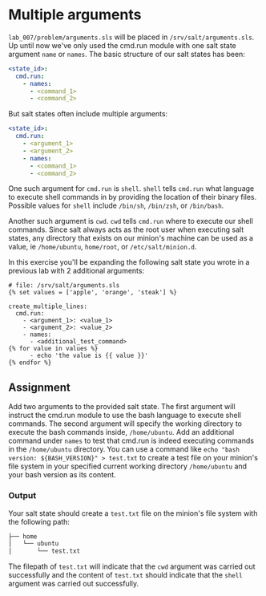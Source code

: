 # Multiple arguments
`lab_007/problem/arguments.sls` will be placed in `/srv/salt/arguments.sls`. Up until now we've only used the cmd.run module with one salt state argument `name` or `names`. The basic structure of our salt states has been:
```YAML
<state_id>:
  cmd.run:
    - names:
      - <command_1>
      - <command_2>
```
But salt states often include multiple arguments:
```YAML
<state_id>:
  cmd.run:
    - <argument_1>
    - <argument_2>
    - names:
      - <command_1>
      - <command_2>
```
One such argument for `cmd.run` is `shell`. `shell` tells `cmd.run` what language to execute shell commands in by providing the location of their binary files. Possible values for `shell` include `/bin/sh`, `/bin/zsh`, or `/bin/bash`. 

Another such argument is `cwd`. `cwd` tells `cmd.run` where to execute our shell commands. Since salt always acts as the root user when executing salt states, any directory that exists on our minion's machine can be used as a value, ie `/home/ubuntu`, `home/root`, or `/etc/salt/minion.d`.

In this exercise you'll be expanding the following salt state you wrote in a previous lab with 2 additional arguments:
```
# file: /srv/salt/arguments.sls
{% set values = ['apple', 'orange', 'steak'] %}

create_multiple_lines:
  cmd.run:
    - <argument_1>: <value_1>
    - <argument_2>: <value_2>
    - names:
      - <additional_test_command>
{% for value in values %}
      - echo 'the value is {{ value }}'
{% endfor %}
```


## Assignment

Add two arguments to the provided salt state. The first argument will instruct the cmd.run module to use the bash language to execute shell commands. The second argument will specify the working directory to execute the bash commands inside, `/home/ubuntu`. Add an additional command under `names` to test that cmd.run is indeed executing commands in the `/home/ubuntu` directory. You can use a command like `echo "bash version: ${BASH_VERSION}" > test.txt` to create a test file on your minion's file system in your specified current working directory `/home/ubuntu`  and your bash version as its content.


### Output
Your salt state should create a `test.txt` file on the minion's file system with the following path:
```BASH
├── home
│   └── ubuntu
│       └── test.txt
```
The filepath of `test.txt` will indicate that the `cwd` argument was carried out successfully and the content of `test.txt` should indicate that the `shell` argument was carried out successfully. 

